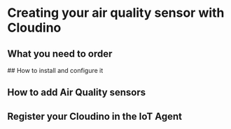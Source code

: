 # Creating your air quality sensor with Cloudino

## What you need to order

## How to install and configure it

## How to add Air Quality sensors

## Register your Cloudino in the IoT Agent